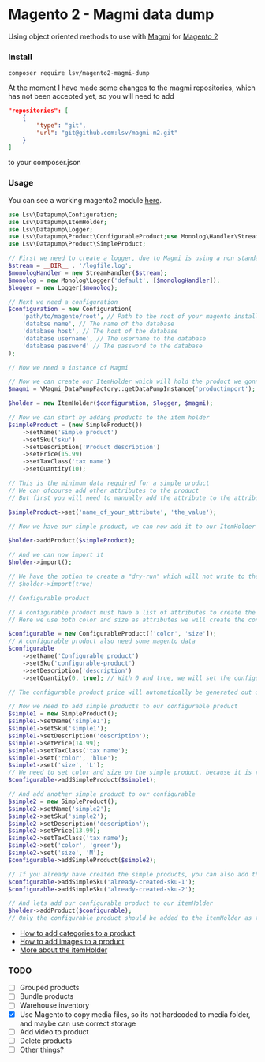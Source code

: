 # Magento 2 - Magmi data dump

Using object oriented methods to use with [Magmi](https://github.com/macopedia/magmi-m2) for [Magento 2](https://magento.com/)

### Install

`composer require lsv/magento2-magmi-dump`

At the moment I have made some changes to the magmi repositories, which has not been accepted yet, so you will need to add

```json
"repositories": [
    {
        "type": "git",
        "url": "git@github.com:lsv/magmi-m2.git"
    }
]
``` 

to your composer.json

### Usage

You can see a working magento2 module [here](https://github.com/lsv/magento2-magmi-datapump-magento-module).

```php
use Lsv\Datapump\Configuration;
use Lsv\Datapump\ItemHolder;
use Lsv\Datapump\Logger;
use Lsv\Datapump\Product\ConfigurableProduct;use Monolog\Handler\StreamHandler;
use Lsv\Datapump\Product\SimpleProduct;

// First we need to create a logger, due to Magmi is using a non standardized method, we need to make a little of a work around
$stream = __DIR__ . '/logfile.log';
$monologHandler = new StreamHandler($stream);
$monolog = new Monolog\Logger('default', [$monologHandler]);
$logger = new Logger($monolog);

// Next we need a configuration
$configuration = new Configuration(
    'path/to/magento/root', // Path to the root of your magento installation
    'databse name', // The name of the database
    'database host', // The host of the database
    'database username', // The username to the database
    'database password' // The password to the database
);

// Now we need a instance of Magmi

// Now we can create our ItemHolder which will hold the product we gonna import
$magmi = \Magmi_DataPumpFactory::getDataPumpInstance('productimport');

$holder = new ItemHolder($configuration, $logger, $magmi);

// Now we can start by adding products to the item holder
$simpleProduct = (new SimpleProduct())
    ->setName('Simple product')
    ->setSku('sku')
    ->setDescription('Product description')
    ->setPrice(15.99)
    ->setTaxClass('tax name')
    ->setQuantity(10);

// This is the minimum data required for a simple product
// We can ofcourse add other attributes to the product
// But first you will need to manually add the attribute to the attribute set in magento backend, before it can be used

$simpleProduct->set('name_of_your_attribute', 'the_value');

// Now we have our simple product, we can now add it to our ItemHolder

$holder->addProduct($simpleProduct);

// And we can now import it
$holder->import();

// We have the option to create a "dry-run" which will not write to the database, but it will send the data to the console
// $holder->import(true) 

// Configurable product

// A configurable product must have a list of attributes to create the configurable product from the simple products
// Here we use both color and size as attributes we will create the configurable product out of

$configurable = new ConfigurableProduct(['color', 'size']);
// A configurable product also need some magento data
$configurable
    ->setName('Configurable product')
    ->setSku('configurable-product')
    ->setDescription('description')
    ->setQuantity(0, true); // With 0 and true, we will set the configurable product to always be in stock

// The configurable product price will automatically be generated out of the prices on the simple products

// Now we need to add simple products to our configurable product
$simple1 = new SimpleProduct();
$simple1->setName('simple1');
$simple1->setSku('simple1');
$simple1->setDescription('description');
$simple1->setPrice(14.99);
$simple1->setTaxClass('tax name');
$simple1->set('color', 'blue');
$simple1->set('size', 'L');
// We need to set color and size on the simple product, because it is required by the configurable product
$configurable->addSimpleProduct($simple1);

// And add another simple product to our configurable
$simple2 = new SimpleProduct();
$simple2->setName('simple2');
$simple2->setSku('simple2');
$simple2->setDescription('description');
$simple2->setPrice(13.99);
$simple2->setTaxClass('tax name');
$simple2->set('color', 'green');
$simple2->set('size', 'M');
$configurable->addSimpleProduct($simple2);

// If you already have created the simple products, you can also add them to the configurable product by using
$configurable->addSimpleSku('already-created-sku-1');
$configurable->addSimpleSku('already-created-sku-2');

// And lets add our configurable product to our itemHolder
$holder->addProduct($configurable);
// Only the configurable product should be added to the itemHolder as the simple products will automatically be imported and checked for missing attributes
```

* [How to add categories to a product](documentation/categories.md)
* [How to add images to a product](documentation/images.md)
* [More about the itemHolder](documentation/itemholder.md)

### TODO

* [ ] Grouped products
* [ ] Bundle products
* [ ] Warehouse inventory
* [x] Use Magento to copy media files, so its not hardcoded to media folder, and maybe can use correct storage
* [ ] Add video to product
* [ ] Delete products
* [ ] Other things?

